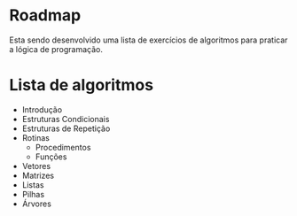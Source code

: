 # Roadmap
Esta sendo desenvolvido uma lista de exercícios de algoritmos para praticar a lógica de programação.
# Lista de algoritmos
* Introdução
* Estruturas Condicionais
* Estruturas de Repetição
* Rotinas
  - Procedimentos
  - Funções
* Vetores
* Matrizes
* Listas
* Pilhas
* Árvores
